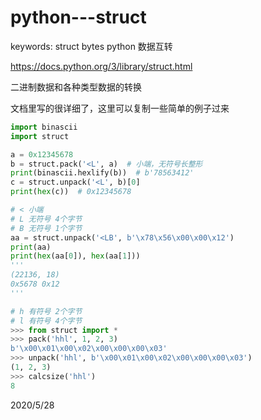 # python---struct

keywords: struct bytes python 数据互转  

https://docs.python.org/3/library/struct.html  

二进制数据和各种类型数据的转换  

文档里写的很详细了，这里可以复制一些简单的例子过来  

```python
import binascii
import struct

a = 0x12345678
b = struct.pack('<L', a)  # 小端，无符号长整形
print(binascii.hexlify(b))  # b'78563412'
c = struct.unpack('<L', b)[0]
print(hex(c))  # 0x12345678
```

```python
# < 小端
# L 无符号 4个字节
# B 无符号 1个字节
aa = struct.unpack('<LB', b'\x78\x56\x00\x00\x12')
print(aa)
print(hex(aa[0]), hex(aa[1]))
'''
(22136, 18)
0x5678 0x12
'''
```

```python
# h 有符号 2个字节
# l 有符号 4个字节
>>> from struct import *
>>> pack('hhl', 1, 2, 3)
b'\x00\x01\x00\x02\x00\x00\x00\x03'
>>> unpack('hhl', b'\x00\x01\x00\x02\x00\x00\x00\x03')
(1, 2, 3)
>>> calcsize('hhl')
8
```


2020/5/28  
